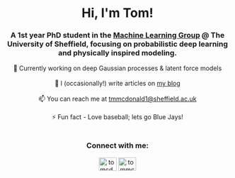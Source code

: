 <h1 align="center">Hi, I'm Tom!</h1>
<h3 align="center">A 1st year PhD student in the <a href="https://www.sheffield.ac.uk/dcs/research/groups/machine-learning">Machine Learning Group</a> @ The University of Sheffield, focusing on probabilistic deep learning and physically inspired modeling. </h3>

<div align='center'> 
🔭 Currently working on deep Gaussian processes & latent force models <br><br>
📝 I (occasionally!) write articles on <a href="http://tomcdonald.github.io/blog">my blog</a> <br><br>
📫 You can reach me at <a href="mailto:tmmcdonald1@sheffield.ac.uk">tmmcdonald1@sheffield.ac.uk</a> <br><br>
⚡ Fun fact - Love baseball; lets go Blue Jays! <br><br>
</div>

<h3 align="center">Connect with me:</h3>
<p align="center">
<a href="https://twitter.com/tomcd_" target="blank"><img align="center" src="https://cdn.jsdelivr.net/npm/simple-icons@3.0.1/icons/twitter.svg" alt="tomcd_" height="30" width="40" /></a>
<a href="https://linkedin.com/in/tommcdonald955" target="blank"><img align="center" src="https://cdn.jsdelivr.net/npm/simple-icons@3.0.1/icons/linkedin.svg" alt="tommcdonald955" height="30" width="40" /></a>
</p>

